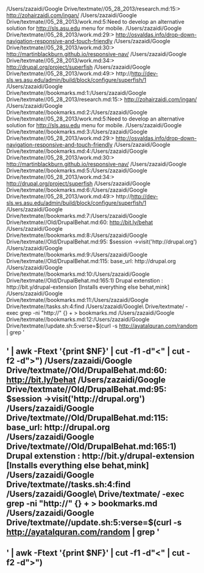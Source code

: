 /Users/zazaidi/Google Drive/textmate//05_28_2013/research.md:15:> http://zohairzaidi.com/ingan/
/Users/zazaidi/Google Drive/textmate//05_28_2013/work.md:5:Need to develop an alternative solution for http://sls.asu.edu menu for mobile. 
/Users/zazaidi/Google Drive/textmate//05_28_2013/work.md:29:> http://osvaldas.info/drop-down-navigation-responsive-and-touch-friendly 
/Users/zazaidi/Google Drive/textmate//05_28_2013/work.md:30:> http://martinblackburn.github.io/responsive-nav/
/Users/zazaidi/Google Drive/textmate//05_28_2013/work.md:34:> http://drupal.org/project/superfish
/Users/zazaidi/Google Drive/textmate//05_28_2013/work.md:49:> http://http://dev-sls.ws.asu.edu/admin/build/block/configure/superfish/1
/Users/zazaidi/Google Drive/textmate//bookmarks.md:1:/Users/zazaidi/Google Drive/textmate//05_28_2013/research.md:15:> http://zohairzaidi.com/ingan/
/Users/zazaidi/Google Drive/textmate//bookmarks.md:2:/Users/zazaidi/Google Drive/textmate//05_28_2013/work.md:5:Need to develop an alternative solution for http://sls.asu.edu menu for mobile. 
/Users/zazaidi/Google Drive/textmate//bookmarks.md:3:/Users/zazaidi/Google Drive/textmate//05_28_2013/work.md:29:> http://osvaldas.info/drop-down-navigation-responsive-and-touch-friendly 
/Users/zazaidi/Google Drive/textmate//bookmarks.md:4:/Users/zazaidi/Google Drive/textmate//05_28_2013/work.md:30:> http://martinblackburn.github.io/responsive-nav/
/Users/zazaidi/Google Drive/textmate//bookmarks.md:5:/Users/zazaidi/Google Drive/textmate//05_28_2013/work.md:34:> http://drupal.org/project/superfish
/Users/zazaidi/Google Drive/textmate//bookmarks.md:6:/Users/zazaidi/Google Drive/textmate//05_28_2013/work.md:49:> http://http://dev-sls.ws.asu.edu/admin/build/block/configure/superfish/1
/Users/zazaidi/Google Drive/textmate//bookmarks.md:7:/Users/zazaidi/Google Drive/textmate//Old/DrupalBehat.md:60:	http://bit.ly/behat
/Users/zazaidi/Google Drive/textmate//bookmarks.md:8:/Users/zazaidi/Google Drive/textmate//Old/DrupalBehat.md:95:	$session ->visit('http://drupal.org')
/Users/zazaidi/Google Drive/textmate//bookmarks.md:9:/Users/zazaidi/Google Drive/textmate//Old/DrupalBehat.md:115:				base_url: http://drupal.org
/Users/zazaidi/Google Drive/textmate//bookmarks.md:10:/Users/zazaidi/Google Drive/textmate//Old/DrupalBehat.md:165:1) Drupal extenstion : http://bit.y/drupal-extension [Installs everything else behat,mink]
/Users/zazaidi/Google Drive/textmate//bookmarks.md:11:/Users/zazaidi/Google Drive/textmate//tasks.sh:4:find /Users/zazaidi/Google\ Drive/textmate/ -exec grep -ni "http://" {} + > bookmarks.md
/Users/zazaidi/Google Drive/textmate//bookmarks.md:12:/Users/zazaidi/Google Drive/textmate//update.sh:5:verse=$(curl -s http://ayatalquran.com/random | grep '<h2 id="aya_text">' | awk -Ftext '{print $NF}' | cut -f1 -d"<" | cut -f2 -d">")
/Users/zazaidi/Google Drive/textmate//Old/DrupalBehat.md:60:	http://bit.ly/behat
/Users/zazaidi/Google Drive/textmate//Old/DrupalBehat.md:95:	$session ->visit('http://drupal.org')
/Users/zazaidi/Google Drive/textmate//Old/DrupalBehat.md:115:				base_url: http://drupal.org
/Users/zazaidi/Google Drive/textmate//Old/DrupalBehat.md:165:1) Drupal extenstion : http://bit.y/drupal-extension [Installs everything else behat,mink]
/Users/zazaidi/Google Drive/textmate//tasks.sh:4:find /Users/zazaidi/Google\ Drive/textmate/ -exec grep -ni "http://" {} + > bookmarks.md
/Users/zazaidi/Google Drive/textmate//update.sh:5:verse=$(curl -s http://ayatalquran.com/random | grep '<h2 id="aya_text">' | awk -Ftext '{print $NF}' | cut -f1 -d"<" | cut -f2 -d">")
